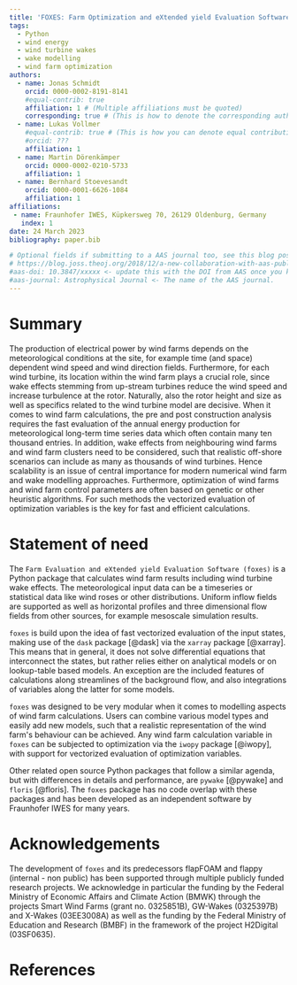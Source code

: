 ```yaml
---
title: 'FOXES: Farm Optimization and eXtended yield Evaluation Software'
tags:
  - Python
  - wind energy
  - wind turbine wakes
  - wake modelling
  - wind farm optimization
authors:
  - name: Jonas Schmidt
    orcid: 0000-0002-8191-8141
    #equal-contrib: true
    affiliation: 1 # (Multiple affiliations must be quoted)
    corresponding: true # (This is how to denote the corresponding author)
  - name: Lukas Vollmer
    #equal-contrib: true # (This is how you can denote equal contributions between multiple authors)
    #orcid: ???
    affiliation: 1
  - name: Martin Dörenkämper
    orcid: 0000-0002-0210-5733
    affiliation: 1
  - name: Bernhard Stoevesandt
    orcid: 0000-0001-6626-1084
    affiliation: 1
affiliations:
 - name: Fraunhofer IWES, Küpkersweg 70, 26129 Oldenburg, Germany
   index: 1
date: 24 March 2023
bibliography: paper.bib

# Optional fields if submitting to a AAS journal too, see this blog post:
# https://blog.joss.theoj.org/2018/12/a-new-collaboration-with-aas-publishing
#aas-doi: 10.3847/xxxxx <- update this with the DOI from AAS once you know it.
#aas-journal: Astrophysical Journal <- The name of the AAS journal.
---
```


# Summary

The production of electrical power by wind farms depends on the meteorological conditions
at the site, for example time (and space) dependent wind speed and wind direction fields. 
Furthermore, for each wind turbine, its location within the wind farm plays a crucial role, 
since wake effects stemming from up-stream turbines reduce the wind speed and increase 
turbulence at the rotor. Naturally, also the rotor height and size as well as specifics related
to the wind turbine model are decisive. When it comes to wind farm calculations, the pre and 
post construction analysis requires the fast evaluation of the annual energy production for 
meteorological long-term time series data which often contain many ten thousand entries. 
In addition, wake effects from neighbouring wind farms and wind farm clusters need to be 
considered, such that realistic off-shore scenarios can include as many as thousands of wind
turbines. Hence scalability is an issue of central importance for modern numerical wind farm 
and wake modelling approaches. Furthermore, optimization of wind farms and wind farm control 
parameters are often based on genetic or other heuristic algorithms. For such methods the 
vectorized evaluation of optimization variables is the key for fast and efficient calculations.

# Statement of need

The `Farm Evaluation and eXtended yield Evaluation Software (foxes)` is a Python package that 
calculates wind farm results including wind turbine wake effects. The meteorological input data 
can be a timeseries or statistical data like wind roses or other distributions. Uniform inflow 
fields are supported as well as horizontal profiles and three dimensional flow fields from other 
sources, for example mesoscale simulation results.

`foxes` is build upon the idea of fast vectorized evaluation of the input states, making use 
of the `dask` package [@dask] via the `xarray` package [@xarray]. This means that in general, it 
does not solve differential equations that interconnect the states, but rather relies either on 
analytical models or on lookup-table based models. An exception are the included features of 
calculations along streamlines of the background flow, and also integrations of variables along 
the latter for some models.

`foxes` was designed to be very modular when it comes to modelling aspects of wind farm 
calculations. Users can combine various model types and easily add new models, such that a 
realistic representation of the wind farm's behaviour can be achieved. Any wind farm calculation 
variable in `foxes` can be subjected to optimization via the `iwopy` package [@iwopy], with 
support for vectorized evaluation of optimization variables.

Other related open source Python packages that follow a similar agenda, but with differences in 
details and performance, are `pywake` [@pywake] and `floris` [@floris]. The `foxes` package has no 
code overlap with these packages and has been developed as an independent software by Fraunhofer IWES 
for many years.

# Acknowledgements

The development of `foxes` and its predecessors flapFOAM and flappy (internal - non public) has been 
supported through multiple publicly funded research projects. We acknowledge in particular the funding 
by the Federal Ministry of Economic Affairs and Climate Action (BMWK) through the projects Smart Wind 
Farms (grant no. 0325851B), GW-Wakes (0325397B) and X-Wakes (03EE3008A) as well as the funding by the 
Federal Ministry of Education and Research (BMBF) in the framework of the project H2Digital (03SF0635).

# References